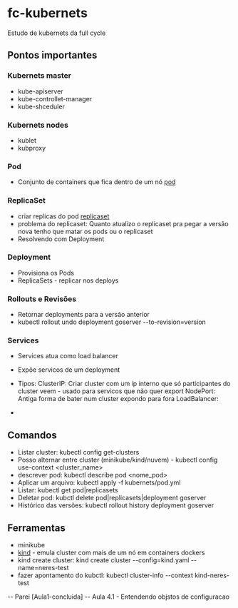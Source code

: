 # fc-kubernets
Estudo de kubernets da full cycle

## Pontos importantes

### Kubernets master
* kube-apiserver
* kube-controllet-manager
* kube-shceduler

### Kubernets nodes
* kublet
* kubproxy
### Pod
* Conjunto de containers que fica dentro de um nó [pod](./kubernets/pod.yaml)
### ReplicaSet
* criar replicas do pod [replicaset](./kubernets/replicaset.yml)
* problema do replicaset: Quanto atualizo o replicaset pra pegar a versão nova tenho que matar os pods ou o replicaset 
* Resolvendo com Deployment 
### Deployment
* Provisiona os Pods
* ReplicaSets - replicar nos deploys
### Rollouts e Revisões
* Retornar deployments para a versão anterior
* kubectl rollout undo deployment goserver --to-revision=version
### Services
- Services atua como load balancer
- Expõe servicos de um deployment
- Tipos:
    ClusterIP: Criar cluster com um ip interno que só participantes do cluster veem - usado para servicos que não quer export
    NodePort: Antiga forma de bater num cluster expondo para fora
    LoadBalancer:

- 



## Comandos
- Listar cluster: kubectl config get-clusters
- Posso alternar entre cluster (minikube/kind/nuvem) - kubectl config use-context <cluster_name>
- descrever pod: kubectl describe pod <nome_pod>
- Aplicar um arquivo: kubectl apply -f kubernets/pod.yml
- Listar: kubectl get pod|replicasets
- Deletar pod: kubctl delete pod|replicasets|deployment goserver
- Histórico das versões: kubectl rollout history deployment goserver
## Ferramentas 
- minikube
- [kind](https://kind.sigs.k8s.io/docs/user/quick-start) - emula cluster com mais de um nó em containers dockers
- kind create cluster:  kind create cluster --config=kind.yaml --name=neres-test
- fazer apontamento do kubctl: kubectl cluster-info --context kind-neres-test

-- Parei [Aula1-concluida]
-- Aula 4.1 - Entendendo objstos de configuracao